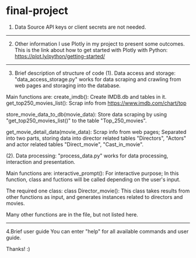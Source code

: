 # final-project
1. Data Source
API keys or client secrets are not needed.

-----------------------------------------------------------------------------------------------------------------------
2. Other information
I use Plotly in my project to present some outcomes.
This is the link about how to get started with Plotly with Python: https://plot.ly/python/getting-started/

-----------------------------------------------------------------------------------------------------------------------
3. Brief description of structure of code
(1). Data access and storage: 
"data_access_storage.py" works for data scraping and crawling from web pages and storaging into the database.

Main functions are:
create_imdb(): Create IMDB.db and tables in it.
get_top250_movies_list(): Scrap info from https://www.imdb.com/chart/top

store_movie_data_to_db(movie_data): Store data scraping by using "get_top250_movies_list()" to the table "Top_250_movies".

get_movie_detail_data(movie_data): Scrap info from web pages; Separated into two parts, storing data into director related tables "Directors", "Actors" and actor related tables "Direct_movie", "Cast_in_movie".

(2). Data processing:
"process_data.py" works for data processing, interaction and presentation.

Main functions are:
interactive_prompt(): For interactive purpose; In this function, class and fuctions will be called depending on the user's  input.

The required one class:
class Director_movie(): This class takes results from other functions as input, and generates instances related to directors and movies.

Many other functions are in the file, but not listed here.

-----------------------------------------------------------------------------------------------------------------------
4.Brief user guide
You can enter "help" for all available commands and user guide.

Thanks! :)



